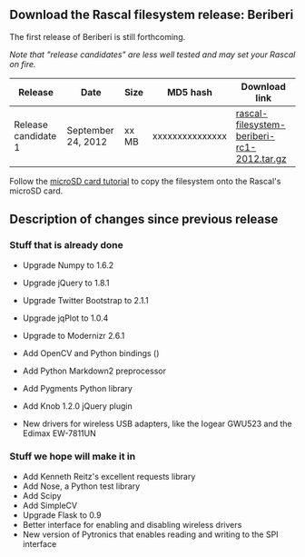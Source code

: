 ## Download the Rascal filesystem release: Beriberi ##

The first release of Beriberi is still forthcoming.

*Note that "release candidates" are less well tested and may set your Rascal on fire.*

<table class="table table-striped table-bordered table-condensed">
    <thead>
        <tr>
            <th>Release</th>
            <th>Date</th>
            <th>Size</th>
            <th>MD5 hash</th>
            <th>Download link</th>
        </tr>
    </thead>
    <tbody>
        <tr>
            <td>Release candidate 1</td>
            <td>September 24, 2012</td>
            <td>xx MB</td>
            <td>xxxxxxxxxxxxxxx</td>
            <td><a href="/files/rascal-filesystem-beriberi-rc1-2012.tar.gz">rascal-filesystem-beriberi-rc1-2012.tar.gz</a></td>
        </tr>
    </tbody>
</table>

Follow the [microSD card tutorial][4] to copy the filesystem onto the Rascal's microSD card.

## Description of changes since previous release ##

### Stuff that is already done ###

* Upgrade Numpy to 1.6.2
* Upgrade jQuery to 1.8.1
* Upgrade Twitter Bootstrap to 2.1.1
* Upgrade jqPlot to 1.0.4
* Upgrade to Modernizr 2.6.1

* Add OpenCV and Python bindings ()
* Add Python Markdown2 preprocessor
* Add Pygments Python library
* Add Knob 1.2.0 jQuery plugin

* New drivers for wireless USB adapters, like the Iogear GWU523 and the Edimax EW-7811UN

### Stuff we hope will make it in ###

* Add Kenneth Reitz's excellent requests library
* Add Nose, a Python test library
* Add Scipy
* Add SimpleCV
* Upgrade Flask to 0.9
* Better interface for enabling and disabling wireless drivers
* New version of Pytronics that enables reading and writing to the SPI interface

[4]: /docs/advanced-tutorial-new-filesystem-onto-microsd-card.html
